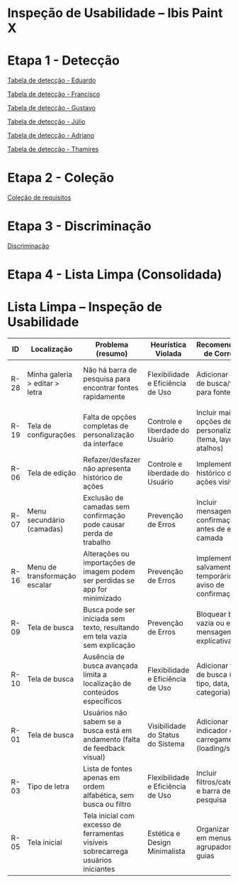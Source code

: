 # Inspeção de Usabilidade – Ibis Paint X


# Etapa 1 - Detecção
[Tabela de detecção - Eduardo](https://www.notion.so/27ae5c8c17aa81e0a52ace9f19c996c4?v=27ae5c8c17aa81fab37f000cf6418136&source=copy_link)

[Tabela de detecção - Francisco](https://www.notion.so/278e5c8c17aa81f59636f43d99b30d54?v=278e5c8c17aa8137a0ee000ccb3b2a92&source=copy_link)

[Tabela de detecção - Gustavo](https://www.notion.so/25db90d9fcb980fab35df19c5e51549a?v=25db90d9fcb980449d45000c6de61f7a&source=copy_link)

[Tabela de detecção - Júlio](https://www.notion.so/27b6b4a8653980d1a7b1de556aa90973?v=27b6b4a8653980169d88000c9babcff6&source=copy_link)

[Tabela de detecção - Adriano](https://www.notion.so/27de5c8c17aa81bc8d0bc7b5cce1d8e7?v=27de5c8c17aa818c9942000c80258ec8&source=copy_link)

[Tabela de detecção - Thamires](https://www.notion.so/27ce5c8c17aa803cbb0ac26785c41380?v=27ce5c8c17aa8095bbbf000cd009dc7d&source=copy_link)

# Etapa 2 - Coleção
[Coleção de requisitos](https://www.notion.so/27be5c8c17aa80ce8221c2fbbc98f32b?v=27be5c8c17aa800fa677000c93ead6f1&source=copy_link)

# Etapa 3 - Discriminação
[Discriminação](https://www.notion.so/27de5c8c17aa80c98f59ef967bbf3678?v=27de5c8c17aa8182ab2a000ca9d3fbf4&source=copy_link)

# Etapa 4 - Lista Limpa (Consolidada)

# Lista Limpa – Inspeção de Usabilidade

| ID   | Localização                     | Problema (resumo)                                                                 | Heurística Violada                      | Recomendações de Correção                                             | Benefício Esperado                                       |
|------|---------------------------------|-----------------------------------------------------------------------------------|------------------------------------------|------------------------------------------------------------------------|----------------------------------------------------------|
| R-28 | Minha galeria > editar > letra  | Não há barra de pesquisa para encontrar fontes rapidamente                        | Flexibilidade e Eficiência de Uso        | Adicionar campo de busca/filtro para fontes                           | Facilita a localização rápida e melhora a eficiência     |
| R-19 | Tela de configurações           | Falta de opções completas de personalização da interface                          | Controle e liberdade do Usuário          | Incluir mais opções de personalização (tema, layout, atalhos)          | Usuário tem mais autonomia e controle no uso             |
| R-06 | Tela de edição                  | Refazer/desfazer não apresenta histórico de ações                                 | Controle e liberdade do Usuário          | Implementar histórico de ações visível                                | Dá mais liberdade e reduz erros de edição                |
| R-07 | Menu secundário (camadas)       | Exclusão de camadas sem confirmação pode causar perda de trabalho                 | Prevenção de Erros                       | Incluir mensagem de confirmação antes de excluir camada                | Evita perdas acidentais de conteúdo                      |
| R-16 | Menu de transformação escalar   | Alterações ou importações de imagem podem ser perdidas se app for minimizado      | Prevenção de Erros                       | Implementar salvamento temporário ou aviso de confirmação              | Reduz frustração e perda de trabalho                     |
| R-09 | Tela de busca                   | Busca pode ser iniciada sem texto, resultando em tela vazia sem explicação        | Prevenção de Erros                       | Bloquear busca vazia ou exibir mensagem explicativa                    | Evita confusão e melhora a clareza do sistema            |
| R-10 | Tela de busca                   | Ausência de busca avançada limita a localização de conteúdos específicos          | Flexibilidade e Eficiência de Uso        | Adicionar filtros de busca (por tipo, data, categoria)                 | Usuário encontra mais rápido o que procura               |
| R-01 | Tela de busca                   | Usuários não sabem se a busca está em andamento (falta de feedback visual)        | Visibilidade do Status do Sistema         | Adicionar indicador de carregamento (loading/spinner)                  | Aumenta a transparência e reduz ansiedade do usuário     |
| R-03 | Tipo de letra                   | Lista de fontes apenas em ordem alfabética, sem busca ou filtro                   | Flexibilidade e Eficiência de Uso        | Incluir filtros/categorias e barra de pesquisa                         | Aumenta a eficiência e reduz esforço do usuário          |
| R-05 | Tela inicial                    | Tela inicial com excesso de ferramentas visíveis sobrecarrega usuários iniciantes | Estética e Design Minimalista            | Organizar ícones em menus agrupados ou guias                           | Reduz sobrecarga visual e melhora a experiência inicial  |

